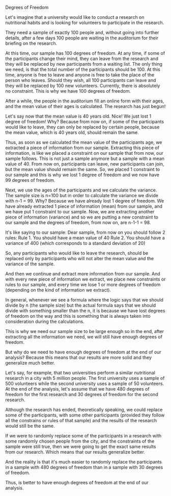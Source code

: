 Degrees of Freedom

Let's imagine that a university would like to conduct a research on nutritional habits and is looking for volunteers to participate in the research.

They need a sample of exactly 100 people and, without going into further details, after a few days 100 people are waiting in the auditorium for their briefing on the research.

At this time, our sample has 100 degrees of freedom. At any time, if some of the participants change their mind, they can leave from the research and they will be replaced by new participants from a waiting list. The only thing we need, is that the total number of the participants should be 100. At this time, anyone is free to leave and anyone is free to take the place of the person who leaves. Should they wish, all 100 participants can leave and they will be replaced by 100 new volunteers. Currently, there is absolutely no constraint. This is why we have 100 degrees of freedom.

After a while, the people in the auditorium fill an online form with their ages, and the mean value of their ages is calculated. The research has just begun!

Let's say now that the mean value is 40 years old. Nice! We just lost 1 degree of freedom! Why? Because from now on, if some of the participants would like to leave, they can only be replaced by certain people, because the mean value, which is 40 years old, should remain the same.

Thus, as soon as we calculated the mean value of the participants age, we extracted a piece of information from our sample. Extracting this piece of information, is like we placed a constraint on our sample that from now, our sample follows. This is not just a sample anymore but a sample with a mean value of 40. From now on, participants can leave, new participants can join, but the mean value should remain the same. So, we placed 1 constraint to our sample and this is why we lost 1 degree of freedom and we now have 99 degrees of freedom.

Next, we use the ages of the participants and we calculate the variance. The sample size is n=100 but in order to calculate the variance we divide with n-1 = 99. Why? Because we have already lost 1 degree of freedom. We have already extracted 1 piece of information (mean) from our sample, and we have put 1 constraint to our sample. Now, we are extracting another piece of information (variance) and so we are putting a new constraint to our sample and the degrees of freedom, from now on, are n-1-1 = 98.

It's like saying to our sample: Dear sample, from now on you should follow 2 rules:
Rule 1. You should have a mean value of 40
Rule 2. You should have a variance of 400 (which corresponds to a standard deviation of 20)

So, any participants who would like to leave the research, should be replaced only by participants who will not alter the mean value and the variance of the sample.

And then we continue and extract more information from our sample. And with every new piece of information we extract, we place new constraints or rules to our sample, and every time we lose 1 or more degrees of freedom (depending on the kind of information we extract).

In general, whenever we see a formula where the logic says that we should divide by n (the sample size) but the actual formula says that we should divide with something smaller than the n, it is because we have lost degrees of freedom on the way and this is something that is always taken into consideration during the calculations.

This is why we need our sample size to be large enough so in the end, after extracting all the information we need, we will still have enough degrees of freedom.

But why do we need to have enough degrees of freedom at the end of our analysis? Because this means that our results are more solid and they generalize much better.

Let's say, for example, that two universities perform a similar nutritional research in a city with 5 million people. The first university uses a sample of 500 volunteers while the second university uses a sample of 50 volunteers.
At the end of the analysis, let's assume that we have 480 degrees of freedom for the first research and 30 degrees of freedom for the second research.

Although the research has ended, theoretically speaking, we could replace some of the participants, with some other participants (provided they follow all the constrains or rules of that sample) and the results of the research would still be the same.

If we were to randomly replace some of the participants in a research with some randomly chosen people from the city, and the constraints of the sample were still true, then we were going to get the exact same results from our research. Which means that our results generalize better.

And the reality is that it's much easier to randomly replace the participants in a sample with 480 degrees of freedom than in a sample with 30 degrees of freedom.

Thus, is better to have enough degrees of freedom at the end of our analysis.
